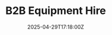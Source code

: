 ---
title: B2B Equipment Hire
linkTitle: B2B Equipment Hire
date: '2025-04-29T17:18:00Z'
weight: 1
description: No content
draft: false
ref: b2b-equipment-hire
---